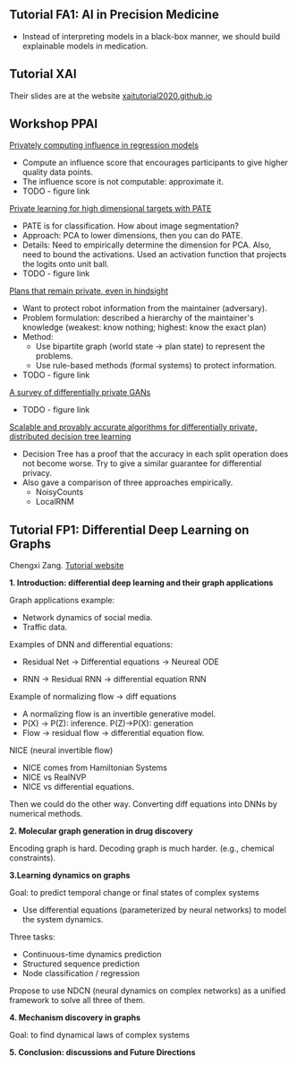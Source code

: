 ## Tutorial FA1: AI in Precision Medicine

- Instead of interpreting models in a black-box manner, we should build explainable models in medication.

## Tutorial XAI

Their slides are at the website [xaitutorial2020.github.io](https://xaitutorial2020.github.io/)

## Workshop PPAI

[Privately computing influence in regression models](https://www2.isye.gatech.edu/~fferdinando3/cfp/PPAI20/papers/paper_25.pdf)

- Compute an influence score that encourages participants to give higher quality data points.
- The influence score is not computable: approximate it.
- TODO - figure link

[Private learning for high dimensional targets with PATE](https://www2.isye.gatech.edu/~fferdinando3/cfp/PPAI20/papers/paper_29.pdf)

- PATE is for classification. How about image segmentation?
- Approach: PCA to lower dimensions, then you can do PATE.
- Details: Need to empirically determine the dimension for PCA. Also, need to bound the activations. Used an activation function that projects the logits onto unit ball.
- TODO - figure link

[Plans that remain private, even in hindsight](https://www2.isye.gatech.edu/~fferdinando3/cfp/PPAI20/papers/paper_27.pdf)

- Want to protect robot information from the maintainer (adversary).
- Problem formulation: described a hierarchy of the maintainer's knowledge (weakest: know nothing; highest: know the exact plan)
- Method:
  - Use bipartite graph (world state -> plan state) to represent the problems.
  - Use rule-based methods (formal systems) to protect information.
- TODO - figure link

[A survey of differentially private GANs](https://www2.isye.gatech.edu/~fferdinando3/cfp/PPAI20/papers/paper_9.pdf)

- TODO - figure link

[Scalable and provably accurate algorithms for differentially private, distributed decision tree learning](https://www2.isye.gatech.edu/~fferdinando3/cfp/PPAI20/papers/paper_12.pdf) 

- Decision Tree has a proof that the accuracy in each split operation does not become worse. Try to give a similar guarantee for differential privacy.
- Also gave a comparison of three approaches empirically.
  - NoisyCounts
  - LocalRNM

## Tutorial FP1: Differential Deep Learning on Graphs 

Chengxi Zang. [Tutorial website](http://www.calvinzang.com/DDLG_AAAI_2020.html)

**1. Introduction: differential deep learning and their graph applications**

Graph applications example:

- Network dynamics of social media. 
- Traffic data.

Examples of DNN and differential equations:

- Residual Net -> Differential equations -> Neureal ODE

- RNN -> Residual RNN -> differential equation RNN

Example of normalizing flow -> diff equations

- A normalizing flow is an invertible generative model.
- P(X) -> P(Z): inference. P(Z)->P(X): generation
- Flow -> residual flow -> differential equation flow.

NICE (neural invertible flow) 

- NICE comes from Hamiltonian Systems
- NICE vs RealNVP
- NICE vs differential equations.

Then we could do the other way. Converting diff equations into DNNs by numerical methods.



**2. Molecular graph generation in drug discovery** 

 Encoding graph is hard. Decoding graph is much harder. (e.g., chemical constraints).



**3.Learning dynamics on graphs**

Goal: to predict temporal change or final states of complex systems

- Use differential equations (parameterized by neural networks) to model the system dynamics.

Three tasks:

- Continuous-time dynamics prediction
- Structured sequence prediction
- Node classification / regression

Propose to use NDCN (neural dynamics on complex networks) as a unified framework to solve all three of them.

**4. Mechanism discovery in graphs**

Goal: to find dynamical laws of complex systems

**5. Conclusion: discussions and Future Directions** 
